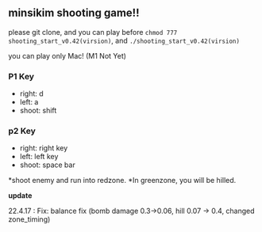 ## minsikim shooting game!!

please git clone, and you can play before `chmod 777 shooting_start_v0.42(virsion)`, and `./shooting_start_v0.42(virsion)`

you can play only Mac! (M1 Not Yet)

### P1 Key
- right: d
- left: a
- shoot: shift

### p2 Key
- right: right key
- left: left key
- shoot: space bar

*shoot enemy and run into redzone.
*In greenzone, you will be hilled.

**update**

22.4.17 : 
Fix: balance fix (bomb damage 0.3->0.06, hill 0.07 -> 0.4, changed zone_timing)